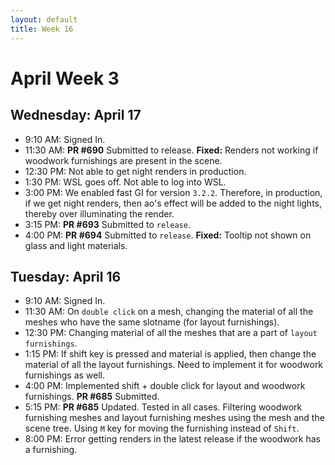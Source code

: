 ```yaml
---
layout: default
title: Week 16
---
```


# **April Week 3**
## **Wednesday: April 17**
- 9:10  AM: Signed In.
- 11:30 AM: **PR #690** Submitted to release. **Fixed:** Renders not working if woodwork furnishings are present in the scene.
- 12:30 PM: Not able to get night renders in production.
- 1:30  PM: WSL goes off. Not able to log into WSL.
- 3:00  PM: We enabled fast GI for version `3.2.2`. Therefore, in production, if we get night renders, then ao's effect will be added to the night lights, thereby over illuminating the render.
- 3:15  PM: **PR #693** Submitted to `release`.
- 4:00  PM: **PR #694** Submitted to `release`. **Fixed:** Tooltip not shown on glass and light materials.

## **Tuesday: April 16**
- 9:10  AM: Signed In.
- 11:30 AM: On `double click` on a mesh, changing the material of all the meshes who have the same slotname (for layout furnishings).
- 12:30 PM: Changing material of all the meshes that are a part of `layout furnishings`.
- 1:15  PM: If shift key is pressed and material is applied, then change the material of all the layout furnishings. Need to implement it for woodwork furnishings as well.
- 4:00  PM: Implemented shift + double click for layout and woodwork furnishings. **PR #685** Submitted.
- 5:15  PM: **PR #685** Updated. Tested in all cases. Filtering woodwork furnishing meshes and layout furnishing meshes using the mesh and the scene tree. Using `M` key for moving the furnishing instead of `Shift`.
- 8:00  PM: Error getting renders in the latest release if the woodwork has a furnishing.
